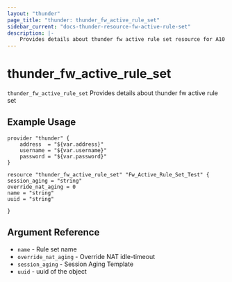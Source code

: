 ```yaml
---
layout: "thunder"
page_title: "thunder: thunder_fw_active_rule_set"
sidebar_current: "docs-thunder-resource-fw-active-rule-set"
description: |-
	Provides details about thunder fw active rule set resource for A10
---
```


# thunder\_fw\_active\_rule\_set

`thunder_fw_active_rule_set` Provides details about thunder fw active rule set
## Example Usage


```hcl
provider "thunder" {
    address  = "${var.address}"
    username = "${var.username}"  
    password = "${var.password}"
}

resource "thunder_fw_active_rule_set" "Fw_Active_Rule_Set_Test" {
session_aging = "string"
override_nat_aging = 0
name = "string"
uuid = "string"
 
}

```

## Argument Reference

* `name` - Rule set name
* `override_nat_aging` - Override NAT idle-timeout
* `session_aging` - Session Aging Template
* `uuid` - uuid of the object
